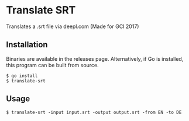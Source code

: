 # Translate SRT
Translates a .srt file via deepl.com (Made for GCI 2017) 

## Installation
Binaries are available in the releases page. Alternatively, if Go is installed, this program can be built from source.
```
$ go install
$ translate-srt
```

## Usage
```
$ translate-srt -input input.srt -output output.srt -from EN -to DE
```
